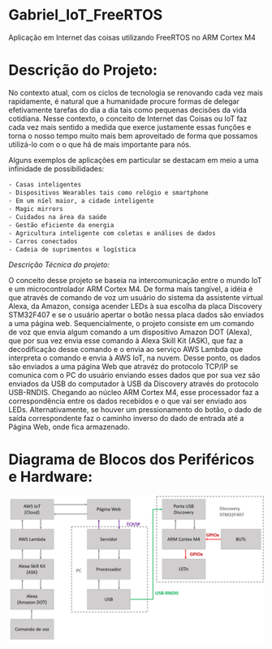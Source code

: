 # Gabriel_IoT_FreeRTOS
Aplicação em Internet das coisas utilizando FreeRTOS no ARM Cortex M4


# Descrição do Projeto:

  No contexto atual, com os ciclos de tecnologia se renovando cada vez mais rapidamente, é natural que a humanidade procure formas de 
delegar efetivamente tarefas do dia a dia tais como pequenas decisões da vida cotidiana. Nesse contexto, o conceito de Internet das Coisas
ou IoT faz cada vez mais sentido a medida que exerce justamente essas funções e torna o nosso tempo muito mais bem aproveitado de forma 
que possamos utilizá-lo com o o que há de mais importante para nós.

  Alguns exemplos de aplicações em particular se destacam em meio a uma infinidade de possibilidades:
  
    - Casas inteligentes
    - Dispositivos Wearables tais como relógio e smartphone
    - Em um níel maior, a cidade inteligente
    - Magic mirrors
    - Cuidados na área da saúde
    - Gestão eficiente da energia
    - Agricultura inteligente com coletas e análises de dados
    - Carros conectados
    - Cadeia de suprimentos e logística
  
*Descrição Técnica do projeto:*

  O conceito desse projeto se baseia na intercomunicação entre o mundo IoT e um microcontrolador ARM
Cortex M4. De forma mais tangível, a idéia é que através de comando de voz um usuário do sistema da
assistente virtual Alexa, da Amazon, consiga acender LEDs à sua escolha da placa Discovery STM32F407
e se o usuário apertar o botão nessa placa dados são enviados a uma página web. Sequencialmente,
o projeto consiste em um comando de voz que envia algum comando a um dispositivo Amazon DOT (Alexa),
que por sua vez envia esse comando à Alexa Skill Kit (ASK), que faz a decodificação desse comando e
o envia ao serviço AWS Lambda que interpreta o comando e envia à AWS IoT, na nuvem. Desse ponto, 
os dados são enviados a uma página Web que atravéz do protocolo TCP/IP se comunica com o PC do usuário
enviando esses dados que por sua vez são enviados da USB do computador à USB da Discovery através do 
protocolo USB-RNDIS. Chegando ao núcleo ARM Cortex M4, esse processador faz a correspondência entre 
os dados recebidos e o que vai ser enviado aos LEDs. Alternativamente, se houver um pressionamento do 
botão, o dado de saída correspondente faz o caminho inverso do dado de entrada até a Página Web,
onde fica armazenado.

# Diagrama de Blocos dos Periféricos e Hardware:

<img src="Repositorio_Imagens/Diagrama_Blocos_Perifericos_versao2.PNG" width="1000">
